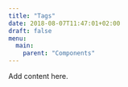 ```yaml
---
title: "Tags"
date: 2018-08-07T11:47:01+02:00
draft: false
menu:
  main:
    parent: "Components"
---
```


Add content here.